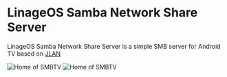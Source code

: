 # LinageOS Samba Network Share Server

LinageOS Samba Network Share Server is a simple SMB server for Android TV based on [JLAN](https://www.alfresco.com/news/press-releases/alfresco-makes-leading-java-implementation-jlan-shared-file-drive-interface)

![Home of SMBTV](http://i1353.photobucket.com/albums/q662/Matt_Gorski/Screenshot_1518117719_zpsk8ny7p4m.png)
![Home of SMBTV](http://i1353.photobucket.com/albums/q662/Matt_Gorski/Screenshot_1518117730_zpsnpmybdmj.png)

